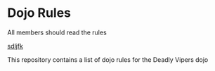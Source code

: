 Dojo Rules
==========
 All members should read the rules

[sdljfk](https://github.com/deadlyvipers)


 
This repository contains a list of dojo rules for the Deadly Vipers dojo

